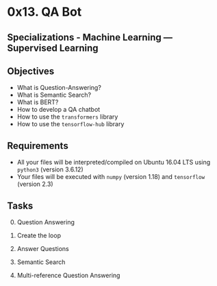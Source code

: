 # 0x13. QA Bot
## Specializations - Machine Learning ― Supervised Learning
## Objectives
* What is Question-Answering?
* What is Semantic Search?
* What is BERT?
* How to develop a QA chatbot
* How to use the `transformers` library
* How to use the `tensorflow-hub` library

## Requirements
* All your files will be interpreted/compiled on Ubuntu 16.04 LTS using `python3` (version 3.6.12)
* Your files will be executed with `numpy` (version 1.18) and `tensorflow` (version 2.3)

## Tasks
0. Question Answering

1. Create the loop

2. Answer Questions

3. Semantic Search

4. Multi-reference Question Answering
